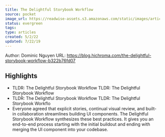 ```yaml
---
title: The Delightful Storybook Workflow
source: pocket
image_url: https://readwise-assets.s3.amazonaws.com/static/images/article3.5c705a01b476.png
status: evergreen
tags: 
type: articles
created: 5/2/22
updated: 7/22/19
---
```


Author: Dominic Nguyen
URL: https://blog.hichroma.com/the-delightful-storybook-workflow-b322b76fd07

## Highlights
- TLDR: The Delightful Storybook Workflow
  TLDR: The Delightful Storybook Workflow
- TLDR: The Delightful Storybook Workflow
  TLDR: The Delightful Storybook Workflo
- Everyone agreed that explicit stories, continual visual review, and built-in collaboration streamlines building UI components. The Delightful Storybook Workflow synthesizes these best practices. It gives you an end-to-end process starting with the initial buildout and ending with merging the UI component into your codebase.
